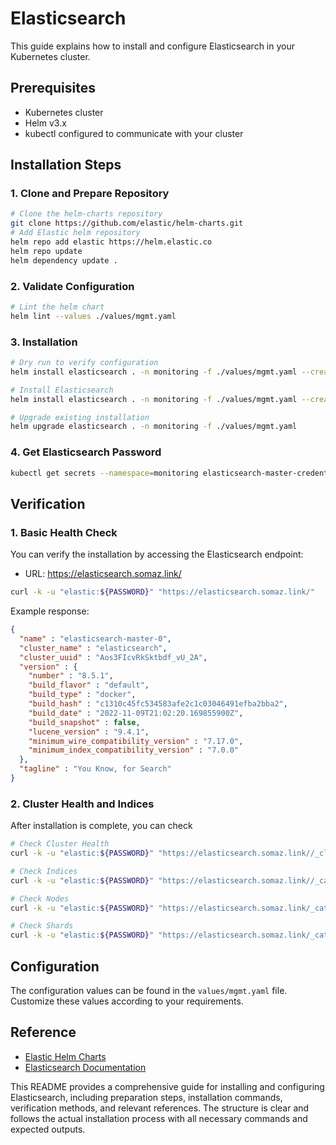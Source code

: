 # Elasticsearch

This guide explains how to install and configure Elasticsearch in your Kubernetes cluster.

## Prerequisites

- Kubernetes cluster
- Helm v3.x
- kubectl configured to communicate with your cluster

## Installation Steps

### 1. Clone and Prepare Repository

```bash
# Clone the helm-charts repository
git clone https://github.com/elastic/helm-charts.git
# Add Elastic helm repository
helm repo add elastic https://helm.elastic.co
helm repo update
helm dependency update .

```

### 2. Validate Configuration

```bash
# Lint the helm chart
helm lint --values ./values/mgmt.yaml
```

### 3. Installation
```bash
# Dry run to verify configuration
helm install elasticsearch . -n monitoring -f ./values/mgmt.yaml --create-namespace --dry-run --debug >> dry-run-result

# Install Elasticsearch
helm install elasticsearch . -n monitoring -f ./values/mgmt.yaml --create-namespace

# Upgrade existing installation
helm upgrade elasticsearch . -n monitoring -f ./values/mgmt.yaml
```

### 4. Get Elasticsearch Password
```bash
kubectl get secrets --namespace=monitoring elasticsearch-master-credentials -ojsonpath='{.data.password}' | base64 -d
```

## Verification

### 1. Basic Health Check
You can verify the installation by accessing the Elasticsearch endpoint:
- URL: https://elasticsearch.somaz.link/

```bash
curl -k -u "elastic:${PASSWORD}" "https://elasticsearch.somaz.link/"
```

Example response:
```json
{
  "name" : "elasticsearch-master-0",
  "cluster_name" : "elasticsearch",
  "cluster_uuid" : "Aos3FIcvRkSktbdf_vU_2A",
  "version" : {
    "number" : "8.5.1",
    "build_flavor" : "default",
    "build_type" : "docker",
    "build_hash" : "c1310c45fc534583afe2c1c03046491efba2bba2",
    "build_date" : "2022-11-09T21:02:20.169855900Z",
    "build_snapshot" : false,
    "lucene_version" : "9.4.1",
    "minimum_wire_compatibility_version" : "7.17.0",
    "minimum_index_compatibility_version" : "7.0.0"
  },
  "tagline" : "You Know, for Search"
}
```

### 2. Cluster Health and Indices
After installation is complete, you can check

```bash
# Check Cluster Health
curl -k -u "elastic:${PASSWORD}" "https://elasticsearch.somaz.link//_cluster/health"

# Check Indices
curl -k -u "elastic:${PASSWORD}" "https://elasticsearch.somaz.link//_cat/indices"

# Check Nodes
curl -k -u "elastic:${PASSWORD}" "https://elasticsearch.somaz.link/_cat/nodes"

# Check Shards
curl -k -u "elastic:${PASSWORD}" "https://elasticsearch.somaz.link/_cat/shards"
```

## Configuration

The configuration values can be found in the `values/mgmt.yaml` file. Customize these values according to your requirements.

## Reference

- [Elastic Helm Charts](https://github.com/elastic/helm-charts)
- [Elasticsearch Documentation](https://www.elastic.co/guide/en/elasticsearch/reference/current/index.html)


This README provides a comprehensive guide for installing and configuring Elasticsearch, including preparation steps, installation commands, verification methods, and relevant references. The structure is clear and follows the actual installation process with all necessary commands and expected outputs.